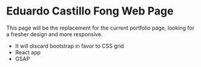 # Eduardo Castillo Fong Web Page
This page will be the replacement for the current portfolio page, looking for a fresher design and more responsive. 
* It will discard bootstrap in favor to CSS grid
* React app
* GSAP
